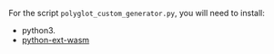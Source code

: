 For the script `polyglot_custom_generator.py`, you will need to install:

* python3.
* [python-ext-wasm](https://github.com/wasmerio/python-ext-wasm)
